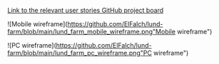 [Link to the relevant user stories GitHub project board](https://github.com/users/ElFalch/projects/2/views/1 "Lund farm user stories GitHub project board")

![Mobile wireframe](https://github.com/ElFalch/lund-farm/blob/main/lund_farm_mobile_wireframe.png"Mobile wireframe")

![PC wireframe](https://github.com/ElFalch/lund-farm/blob/main/lund_farm_pc_wireframe.png"PC wireframe")